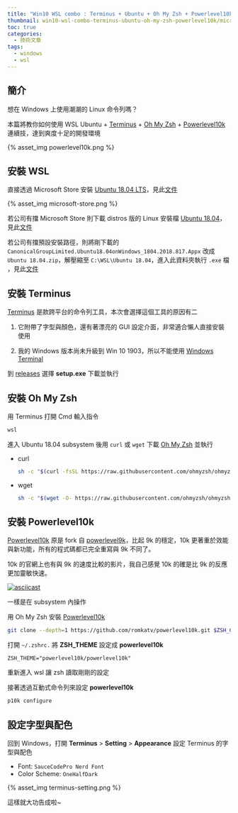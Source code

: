 ```yaml
---
title: "Win10 WSL combo : Terminus + Ubuntu + Oh My Zsh + Powerlevel10k"
thumbnail: win10-wsl-combo-terminus-ubuntu-oh-my-zsh-powerlevel10k/microsoft-store.png
toc: true
categories:
  - 技術文章
tags:
  - windows
  - wsl
---
```


## 簡介

想在 Windows 上使用潮潮的 Linux 命令列嗎？

本篇將教你如何使用 WSL Ubuntu + [Terminus](https://github.com/Eugeny/terminus) + [Oh My Zsh](https://github.com/ohmyzsh/ohmyzsh) + [Powerlevel10k](https://github.com/romkatv/powerlevel10k) 連續技，達到爽度十足的開發環境

{% asset_img powerlevel10k.png %}

<!-- more -->

## 安裝 WSL

直接透過 Microsoft Store 安裝 [Ubuntu 18.04 LTS](https://www.microsoft.com/store/apps/9N9TNGVNDL3Q)，見此[文件](https://docs.microsoft.com/en-us/windows/wsl/install-win10)

{% asset_img microsoft-store.png %}

若公司有擋 Microsoft Store 則下載 distros 版的 Linux 安裝檔 [Ubuntu 18.04](https://aka.ms/wsl-ubuntu-1804)，見此[文件](https://docs.microsoft.com/en-us/windows/wsl/install-manual)

若公司有擋預設安裝路徑，則將剛下載的 `CanonicalGroupLimited.Ubuntu18.04onWindows_1804.2018.817.Appx` 改成 `Ubuntu 18.04.zip`，解壓縮至 `C:\WSL\Ubuntu 18.04`，進入此資料夾執行 `.exe` 檔 ，見此[文件](https://docs.microsoft.com/en-us/windows/wsl/install-on-server)

## 安裝 Terminus

[Terminus](https://github.com/Eugeny/terminus) 是款跨平台的命令列工具，本次會選擇這個工具的原因有二

1. 它附帶了字型與顏色，還有著漂亮的 GUI 設定介面，非常適合懶人直接安裝使用

2. 我的 Windows 版本尚未升級到 Win 10 1903，所以不能使用 [Windows Terminal](https://github.com/microsoft/terminal)

到 [releases](https://github.com/Eugeny/terminus/releases/latest) 選擇 **setup.exe** 下載並執行

## 安裝 Oh My Zsh

用 Terminus 打開 Cmd 輸入指令

```sh
wsl
```

進入 Ubuntu 18.04 subsystem 後用 `curl` 或 `wget` 下載 [Oh My Zsh](https://github.com/ohmyzsh/ohmyzsh) 並執行

- curl

  ```sh
  sh -c "$(curl -fsSL https://raw.githubusercontent.com/ohmyzsh/ohmyzsh/master/tools/install.sh)"
  ```

- wget

  ```sh
  sh -c "$(wget -O- https://raw.githubusercontent.com/ohmyzsh/ohmyzsh/master/tools/install.sh)"
  ```

## 安裝 Powerlevel10k

[Powerlevel10k](https://github.com/romkatv/powerlevel10k) 原是 fork 自 [powerlevel9k](https://github.com/Powerlevel9k/powerlevel9k)，比起 9k 的穩定，10k 更著重於效能與新功能，所有的程式碼都已完全重寫與 9k 不同了。

10k 的官網上也有與 9k 的速度比較的影片，我自己感覺 10k 的確是比 9k 的反應更加靈敏快速。

[![asciicast](https://asciinema.org/a/249531.svg)](https://asciinema.org/a/249531)

一樣是在 subsystem 內操作

用 Oh My Zsh 安裝 [Powerlevel10k](https://github.com/romkatv/powerlevel10k#oh-my-zsh)

```sh
git clone --depth=1 https://github.com/romkatv/powerlevel10k.git $ZSH_CUSTOM/themes/powerlevel10k
```

打開 `~/.zshrc.` 將 **ZSH_THEME** 設定成 **powerlevel10k**

```.zshrc
ZSH_THEME="powerlevel10k/powerlevel10k"
```

重新進入 wsl 讓 zsh 讀取剛剛的設定

接著透過互動式命令列來設定 **powerlevel10k**

```sh
p10k configure
```

## 設定字型與配色

回到 Windows，打開 **Terminus** > **Setting** > **Appearance** 設定 Terminus 的字型與配色

- Font: `SauceCodePro Nerd Font`
- Color Scheme: `OneHalfDark`

{% asset_img terminus-setting.png %}

這樣就大功告成啦~
